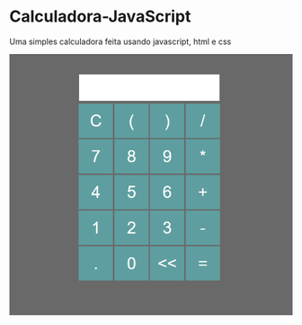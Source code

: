 # Calculadora-JavaScript

Uma simples calculadora feita usando javascript, html e css

![VISUAL](assets/img/captura.PNG)
